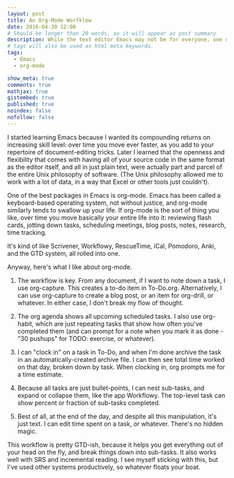 ```yaml
---
layout: post
title: An Org-Mode Worfklow
date: 2016-04-30 12:00
# Should be longer than 20 words, so it will appear as post summary
description: While the text editor Emacs may not be for everyone, one of its many rewards is the flexible to-do and research tool Org-Mode, developed by astronomist Carsten Dominik.
# tags will also be used as html meta keywords.
tags:
  - Emacs
  - org-mode

show_meta: true
comments: true
mathjax: true
gistembed: true
published: true
noindex: false
nofollow: false
---
```


I started learning Emacs because I wanted its compounding returns on increasing skill level: over time you move ever faster, as you add to your repertoire of document-editing tricks.
Later I learned that the openness and flexibility that comes with having all of your source code in the same format as the editor itself, and all in just plain text, were actually
part and parcel of the entire Unix philosophy of software. (The Unix philosophy allowed me to work with a lot of data, in a way that Excel or other tools just couldn't).

One of the best packages in Emacs is org-mode. Emacs has been called a keyboard-based operating system, not without justice, and org-mode similarly tends to swallow up your life.
If org-mode is the sort of thing you like, over time you move basically your entire life into it: reviewing flash cards, jotting down tasks, scheduling meetings, blog posts, 
notes, research, time tracking.

It's kind of like Scrivener, Workflowy, RescueTime, iCal, Pomodoro, Anki, and the GTD system, all rolled into one.

Anyway, here's what I like about org-mode.

1.  The workflow is key. From any document, if I want to note down a task, I use org-capture. This creates a to-do item in To-Do.org. Alternatively, I can use org-capture to create a blog post, or an item for org-drill, or whatever. In either case, I don't break my flow of thought.

2.  The org agenda shows all upcoming scheduled tasks. I also use org-habit, which are just repeating tasks that show how often you've completed them (and can prompt for a note when you mark it as done - "30 pushups" for TODO: exercise, or whatever).

3.  I can "clock in" on a task in To-Do, and when I'm done archive the task in an automatically-created archive file. I can then see total time worked on that day, broken down by task. When clocking in, org prompts me for a time estimate.

4.  Because all tasks are just bullet-points, I can nest sub-tasks, and expand or collapse them, like the app Workflowy. The top-level task can show percent or fraction of sub-tasks completed.

5.  Best of all, at the end of the day, and despite all this manipulation, it's just text. I can edit time spent on a task, or whatever. There's no hidden magic.

This workflow is pretty GTD-ish, because it helps you get everything out of your head on the fly, and break things down into sub-tasks. It also works well with SRS and incremental reading. I see myself sticking with this, but I've used other systems productively, so whatever floats your boat.

